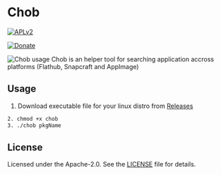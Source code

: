 # Chob

[![APLv2][license-badge]][license]

[![Donate][donate-badge]][donate]

![Chob usage][usagevideo]
Chob is an helper tool for searching application accross platforms (Flathub, Snapcraft and AppImage)

## Usage

1. Download executable file for your linux distro from [Releases][release]

```sh
2. chmod +x chob
3. ./chob pkgName
```

## License

Licensed under the Apache-2.0. See the [LICENSE](https://github.com/jsynowiec/node-typescript-boilerplate/blob/master/LICENSE) file for details.

[license-badge]: https://img.shields.io/badge/license-APLv2-blue.svg
[license]: https://github.com/MuhammedKpln/chob/blob/master/LICENSE
[donate-badge]: https://img.shields.io/badge/☕-buy%20me%20a%20coffee-46b798.svg
[donate]: https://www.buymeacoffee.com/muhammedkpln
[jest]: https://facebook.github.io/jest/
[release]: https://github.com/MuhammedKpln/chob/releases
[usagevideo]: https://imgur.com/aZaSo7T.gif
